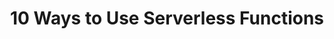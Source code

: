 ---
title: 10 Ways to Use Serverless Functions
description: "Serverless use cases for building modern web and mobile applications"
banner: "./banner.jpg"
authorIds:
  - nader-dabit
href: https://dev.to/aws/10-ways-to-use-serverless-functions-bme
platforms:
categories:
  - API (REST)
  - Functions
  - Storage
---